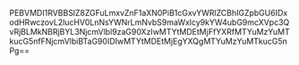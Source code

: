 PEBVMDI1RVBBSlZ8ZGFuLmxvZnF1aXN0PiB1cGxvYWRlZCBhIGZpbGU6IDxodHRwczovL2lucHV0LnNsYWNrLmNvbS9maWxlcy9kYW4ubG9mcXVpc3QvRjBLMkNBRjBYL3NjcmVlbl9zaG90XzIwMTYtMDEtMjFfYXRfMTYuMzYuMTkucG5nfFNjcmVlbiBTaG90IDIwMTYtMDEtMjEgYXQgMTYuMzYuMTkucG5nPg==